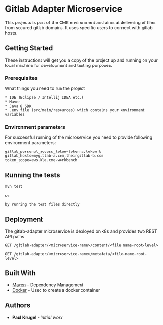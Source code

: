 # Gitlab Adapter Microservice

This projects is part of the CME environment and aims at delivering of files from secured gitlab domains.
It uses specific users to connect with gitlab hosts.

## Getting Started

These instructions will get you a copy of the project up and running on your local machine for development and testing purposes.

### Prerequisites

What things you need to run the project

```
* IDE (Eclipse / Intellij IDEA etc.)
* Maven
* Java 8 SDK
* .env file (src/main/resources) which contains your environment variables
```

### Environment parameters

For successful running of the microservice you need to provide following environment parameters:

```
gitlab_personal_access_token=token-a,token-b
gitlab_hosts=mygitlab-a.com,theirgitlab-b.com
token_scope=aws.bla.cme-workbench
```

## Running the tests

```
mvn test
```
or
```
by running the test files directly
```

## Deployment

The gitlab-adapter microservice is deployed on k8s and provides two REST API paths

```
GET /gitlab-adapter/<microservice-name>/content/<file-name-root-level>

GET /gitlab-adapter/<microservice-name>/metadata/<file-name-root-level>
```

## Built With

* [Maven](https://maven.apache.org/) - Dependency Management
* [Docker](https://hub.docker.com/) - Used to create a docker container

## Authors

* **Paul Krugel** - *Initial work*
